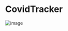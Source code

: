 # CovidTracker
![image](https://user-images.githubusercontent.com/77227281/154846981-7fcfbaf6-7554-48d7-9e2d-904e5dbf3016.png)
